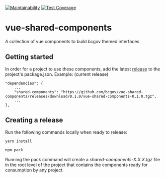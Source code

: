 [![Maintainability](https://api.codeclimate.com/v1/badges/1ba70a859abfdade545b/maintainability)](https://codeclimate.com/github/bcgov/vue-shared-components/maintainability) [![Test Coverage](https://api.codeclimate.com/v1/badges/1ba70a859abfdade545b/test_coverage)](https://codeclimate.com/github/bcgov/vue-shared-components/test_coverage)

# vue-shared-components
A collection of vue components to build bcgov themed interfaces

## Getting started

In order for a project to use these components, add the latest [release](https://github.com/bcgov/vue-shared-components/releases) to the project's package.json. Example: (current release)

```
"dependencies": {
    ...
    "shared-components": "https://github.com/bcgov/vue-shared-components/releases/download/0.1.0/vue-shared-components-0.1.0.tgz",
    ...
},
```

## Creating a release

Run the following commands locally when ready to release:

```bash
yarn install
```

```bash
npm pack
```

Running the pack command will create a _shared-components-X.X.X.tgz_ file in the root level of the project that contains the components ready for consumption by any project.

